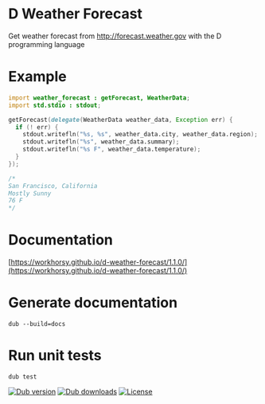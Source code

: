 # D Weather Forecast
Get weather forecast from http://forecast.weather.gov with the D programming language

# Example

```d
import weather_forecast : getForecast, WeatherData;
import std.stdio : stdout;

getForecast(delegate(WeatherData weather_data, Exception err) {
  if (! err) {
    stdout.writefln("%s, %s", weather_data.city, weather_data.region);
    stdout.writefln("%s", weather_data.summary);
    stdout.writefln("%s F", weather_data.temperature);
  }
});

/*
San Francisco, California
Mostly Sunny
76 F
*/

```

# Documentation

[https://workhorsy.github.io/d-weather-forecast/1.1.0/](https://workhorsy.github.io/d-weather-forecast/1.1.0/)

# Generate documentation

```
dub --build=docs
```

# Run unit tests

```
dub test
```

[![Dub version](https://img.shields.io/dub/v/d-weather-forecast.svg)](https://code.dlang.org/packages/d-weather-forecast)
[![Dub downloads](https://img.shields.io/dub/dt/d-weather-forecast.svg)](https://code.dlang.org/packages/d-weather-forecast)
[![License](https://img.shields.io/badge/license-BSL_1.0-blue.svg)](https://raw.githubusercontent.com/workhorsy/d-weather-forecast/master/LICENSE)